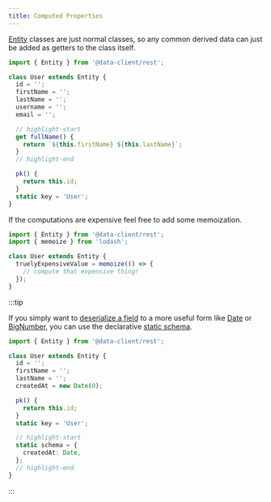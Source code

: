 ```yaml
---
title: Computed Properties
---
```


[Entity](../api/Entity.md) classes are just normal classes, so any common derived data can just be added as
getters to the class itself.

```typescript
import { Entity } from '@data-client/rest';

class User extends Entity {
  id = '';
  firstName = '';
  lastName = '';
  username = '';
  email = '';

  // highlight-start
  get fullName() {
    return `${this.firstName} ${this.lastName}`;
  }
  // highlight-end

  pk() {
    return this.id;
  }
  static key = 'User';
}
```

If the computations are expensive feel free to add some
memoization.

```typescript
import { Entity } from '@data-client/rest';
import { memoize } from 'lodash';

class User extends Entity {
  truelyExpensiveValue = memoize(() => {
    // compute that expensive thing!
  });
}
```

:::tip

If you simply want to [deserialize a field](./network-transform.md#deserializing-fields) to a more useful form like [Date](https://developer.mozilla.org/en-US/docs/Web/JavaScript/Reference/Global_Objects/Date) or [BigNumber](https://github.com/MikeMcl/bignumber.js), you can use
the declarative [static schema](./network-transform.md#deserializing-fields).

```typescript
import { Entity } from '@data-client/rest';

class User extends Entity {
  id = '';
  firstName = '';
  lastName = '';
  createdAt = new Date(0);

  pk() {
    return this.id;
  }
  static key = 'User';

  // highlight-start
  static schema = {
    createdAt: Date,
  };
  // highlight-end
}
```

:::
